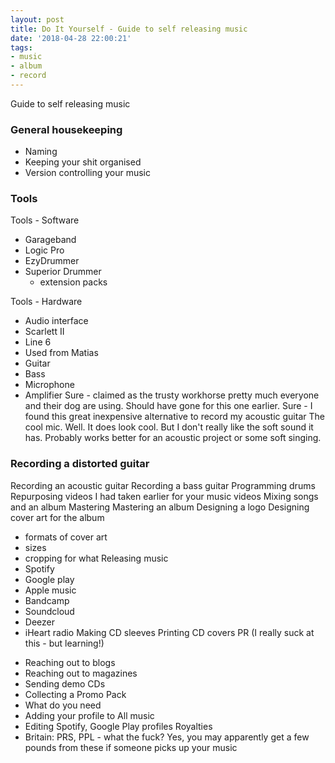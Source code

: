 ```yaml
---
layout: post
title: Do It Yourself - Guide to self releasing music
date: '2018-04-28 22:00:21'
tags:
- music
- album
- record
---
```


Guide to self releasing music

### General housekeeping
* Naming
* Keeping your shit organised
* Version controlling your music

### Tools

Tools - Software
- Garageband
- Logic Pro
- EzyDrummer
- Superior Drummer
   * extension packs

Tools - Hardware
- Audio interface
- Scarlett II
- Line 6
- Used from Matias
- Guitar
- Bass
- Microphone
- Amplifier
Sure - claimed as the trusty workhorse pretty much everyone and their dog are using. Should have gone for this one earlier.
Sure - I found this great inexpensive alternative to record my acoustic guitar
The cool mic. Well. It does look cool. But I don't really like the soft sound it has. Probably works better for an acoustic project or some soft singing.

### Recording a distorted guitar
Recording an acoustic guitar
Recording a bass guitar
Programming drums
Repurposing videos I had taken earlier for your music videos
Mixing songs and an album
Mastering
Mastering an album
Designing a logo
Designing cover art for the album
* formats of cover art
* sizes
* cropping for what
Releasing music
* Spotify
* Google play
* Apple music
* Bandcamp
* Soundcloud
* Deezer
* iHeart radio
Making CD sleeves
Printing CD covers
PR (I really suck at this - but learning!)
- Reaching out to blogs
- Reaching out to magazines
- Sending demo CDs
- Collecting a Promo Pack
- What do you need
- Adding your profile to All music
- Editing Spotify, Google Play profiles
Royalties
- Britain: PRS, PPL - what the fuck?
Yes, you may apparently get a few pounds from these if someone picks up your music
